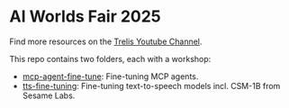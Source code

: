 # AI Worlds Fair 2025

Find more resources on the [Trelis Youtube Channel](https://www.youtube.com/@TrelisResearch).

This repo contains two folders, each with a workshop:

- [mcp-agent-fine-tune](./mcp-agent-fine-tune): Fine-tuning MCP agents.
- [tts-fine-tuning](./tts-fine-tuning): Fine-tuning text-to-speech models incl. CSM-1B from Sesame Labs.
